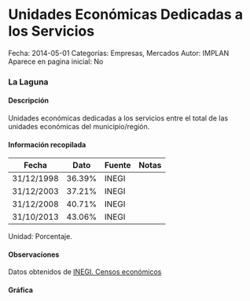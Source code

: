 Unidades Económicas Dedicadas a los Servicios
=====

Fecha: 2014-05-01
Categorías: Empresas, Mercados
Autor: IMPLAN
Aparece en pagina inicial: No

### La Laguna

#### Descripción

Unidades económicas dedicadas a los servicios entre el total de las unidades económicas del municipio/región.

<!-- break -->

#### Información recopilada

<table class="table table-hover table-bordered matriz">
  <thead>
    <tr><th>Fecha</th><th>Dato</th><th>Fuente</th><th>Notas</th></tr>
  </thead>
  <tbody>
    <tr><td class="centrado">31/12/1998</td><td class="derecha">36.39%</td><td>INEGI</td><td></td></tr>
    <tr><td class="centrado">31/12/2003</td><td class="derecha">37.21%</td><td>INEGI</td><td></td></tr>
    <tr><td class="centrado">31/12/2008</td><td class="derecha">40.71%</td><td>INEGI</td><td></td></tr>
    <tr><td class="centrado">31/10/2013</td><td class="derecha">43.06%</td><td>INEGI</td><td></td></tr>
  </tbody>
</table>

Unidad: Porcentaje.

#### Observaciones

Datos obtenidos de [INEGI. Censos económicos](http://www3.inegi.org.mx/sistemas/saic/)

#### Gráfica

<div id="Morrisjpxsjwmb" class="grafica"></div>
  <script>
  new Morris.Line({
    element: 'Morrisjpxsjwmb',
    data: [
      { fecha: '1998-12-31', dato: 36.3900 },
      { fecha: '2003-12-31', dato: 37.2100 },
      { fecha: '2008-12-31', dato: 40.7100 },
      { fecha: '2013-10-31', dato: 43.0600 }
    ],
    xkey: 'fecha',
    ykeys: ['dato'],
    labels: ['Dato'],
    lineColors: ['#FF5B02'],
    xLabelFormat: function(d) {
      return d.getDate()+'/'+(d.getMonth()+1)+'/'+d.getFullYear();
    },
    dateFormat: function (ts) {
      var d = new Date(ts);
      return d.getDate() + '/' + (d.getMonth() + 1) + '/' + d.getFullYear();
    }
  });
  </script>
